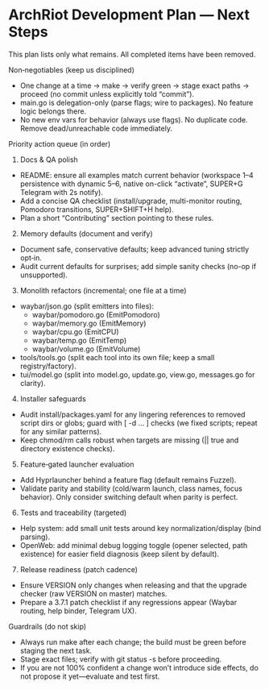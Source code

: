 # ArchRiot Development Plan — Next Steps

This plan lists only what remains. All completed items have been removed.

Non‑negotiables (keep us disciplined)

- One change at a time → make → verify green → stage exact paths → proceed (no commit unless explicitly told “commit”).
- main.go is delegation-only (parse flags; wire to packages). No feature logic belongs there.
- No new env vars for behavior (always use flags). No duplicate code. Remove dead/unreachable code immediately.

Priority action queue (in order)

1. Docs & QA polish

- README: ensure all examples match current behavior (workspace 1–4 persistence with dynamic 5–6, native on-click “activate”, SUPER+G Telegram with 2s notify).
- Add a concise QA checklist (install/upgrade, multi-monitor routing, Pomodoro transitions, SUPER+SHIFT+H help).
- Plan a short “Contributing” section pointing to these rules.

2. Memory defaults (document and verify)

- Document safe, conservative defaults; keep advanced tuning strictly opt‑in.
- Audit current defaults for surprises; add simple sanity checks (no-op if unsupported).

3. Monolith refactors (incremental; one file at a time)

- waybar/json.go (split emitters into files):
    - waybar/pomodoro.go (EmitPomodoro)
    - waybar/memory.go (EmitMemory)
    - waybar/cpu.go (EmitCPU)
    - waybar/temp.go (EmitTemp)
    - waybar/volume.go (EmitVolume)
- tools/tools.go (split each tool into its own file; keep a small registry/factory).
- tui/model.go (split into model.go, update.go, view.go, messages.go for clarity).

4. Installer safeguards

- Audit install/packages.yaml for any lingering references to removed script dirs or globs; guard with [ -d … ] checks (we fixed scripts; repeat for any similar patterns).
- Keep chmod/rm calls robust when targets are missing (|| true and directory existence checks).

5. Feature‑gated launcher evaluation

- Add Hyprlauncher behind a feature flag (default remains Fuzzel).
- Validate parity and stability (cold/warm launch, class names, focus behavior). Only consider switching default when parity is perfect.

6. Tests and traceability (targeted)

- Help system: add small unit tests around key normalization/display (bind parsing).
- OpenWeb: add minimal debug logging toggle (opener selected, path existence) for easier field diagnosis (keep silent by default).

7. Release readiness (patch cadence)

- Ensure VERSION only changes when releasing and that the upgrade checker (raw VERSION on master) matches.
- Prepare a 3.7.1 patch checklist if any regressions appear (Waybar routing, help binder, Telegram UX).

Guardrails (do not skip)

- Always run make after each change; the build must be green before staging the next task.
- Stage exact files; verify with git status -s before proceeding.
- If you are not 100% confident a change won’t introduce side effects, do not propose it yet—evaluate and test first.
